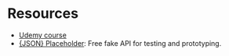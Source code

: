 # Resources

- [Udemy course](https://www.udemy.com/course/javascript-the-complete-guide-2020-beginner-advanced/)
- [{JSON} Placeholder](https://jsonplaceholder.typicode.com/): Free fake API for testing and prototyping.
